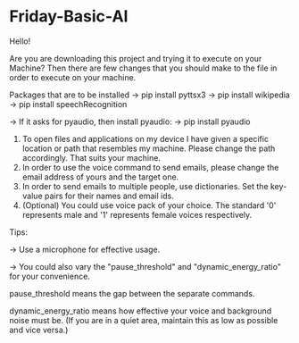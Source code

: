 # Friday-Basic-AI
Hello!

Are you are downloading this project and trying it to execute on your Machine? Then there are few changes that you should make to the file in order to execute on your machine.

Packages that are to be installed -> pip install pyttsx3 -> pip install wikipedia -> pip install speechRecognition

-> If it asks for pyaudio, then install pyaudio: -> pip install pyaudio

   1. To open files and applications on my device I have given a specific location or path that resembles my machine. Please change the path accordingly. That suits your machine.
   2. In order to use the voice command to send emails, please change the email address of yours and the target one.
   3. In order to send emails to multiple people, use dictionaries. Set the key-value pairs for their names and email ids.
   4. (Optional) You could use voice pack of your choice. The standard '0' represents male and '1' represents female voices respectively.

Tips:

-> Use a microphone for effective usage.

-> You could also vary the "pause_threshold" and "dynamic_energy_ratio" for your convenience.

pause_threshold means the gap between the separate commands.

dynamic_energy_ratio means how effective your voice and background noise must be. (If you are in a quiet area, maintain this as low as possible and vice versa.)
